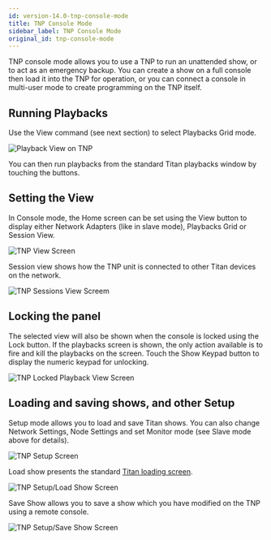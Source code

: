 ```yaml
---
id: version-14.0-tnp-console-mode
title: TNP Console Mode
sidebar_label: TNP Console Mode
original_id: tnp-console-mode
---
```


TNP console mode allows you to use a TNP to run an unattended show, or
to act as an emergency backup. You can create a show on a full console
then load it into the TNP for operation, or you can connect a console in
multi-user mode to create programming on the TNP itself.

Running Playbacks
-----------------

Use the View command (see next section) to select Playbacks Grid mode.

![Playback View on TNP](/docs/images/Playback-View-on-TNP.png)

You can then run playbacks from the standard Titan playbacks window by
touching the buttons.

Setting the View
----------------

In Console mode, the Home screen can be set using the View button to
display either Network Adapters (like in slave mode), Playbacks Grid or
Session View.

![TNP View Screen](/docs/images/TNP-View-Screen.png)

Session view shows how the TNP unit is connected to other Titan devices
on the network.

![TNP Sessions View Screem](/docs/images/TNP-Sessions-View-Screem.png)

Locking the panel
-----------------

The selected view will also be shown when the console is locked using
the Lock button. If the playbacks screen is shown, the only action
available is to fire and kill the playbacks on the screen. Touch the
Show Keypad button to display the numeric keypad for unlocking.

![TNP Locked Playback View Screen](/docs/images/TNP-Locked-Playback-View-Screen.png)

Loading and saving shows, and other Setup
-----------------------------------------

Setup mode allows you to load and save Titan shows. You can also change
Network Settings, Node Settings and set Monitor mode (see Slave mode
above for details).

![TNP Setup Screen](/docs/images/TNP-Setup-Screen.png)

Load show presents the standard [Titan loading screen](../titan-basics/loading-and-saving-shows.md).

![TNP Setup/Load Show Screen](/docs/images/TNP-Setup-Load-Show-Screen.png)

Save Show allows you to save a show which you have modified on the TNP
using a remote console.

![TNP Setup/Save Show Screen](/docs/images/TNP-Setup-Save-Show-Screen.png)
